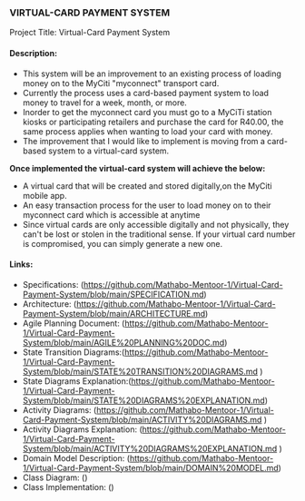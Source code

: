 ### **VIRTUAL-CARD PAYMENT SYSTEM**

Project Title: Virtual-Card Payment System

####  **Description:**
- This system will be an improvement to an existing process of loading money on to the MyCiti "myconnect" transport card.
- Currently the process uses a card-based payment system to load money to travel for a week, month, or more.
- Inorder to get the myconnect card you must go to a MyCiTi station kiosks or participating retailers and purchase the card for R40.00, the same process applies when wanting to load your card with money.
- The improvement that I would like to implement is moving from a card-based system to a virtual-card system.

  
**Once implemented the virtual-card system will achieve the below:**
- A virtual card that will be created and stored digitally,on the MyCiti mobile app.
- An easy transaction process for the user to load money on to their myconnect card which is accessible at anytime
- Since virtual cards are only accessible digitally and not physically, they can't be lost or stolen in the traditional sense. If your virtual card number is compromised, you can simply generate a new one.

#### **Links:**
- Specifications: (https://github.com/Mathabo-Mentoor-1/Virtual-Card-Payment-System/blob/main/SPECIFICATION.md)
- Architecture: (https://github.com/Mathabo-Mentoor-1/Virtual-Card-Payment-System/blob/main/ARCHITECTURE.md)
- Agile Planning Document: (https://github.com/Mathabo-Mentoor-1/Virtual-Card-Payment-System/blob/main/AGILE%20PLANNING%20DOC.md)
- State  Transition Diagrams:(https://github.com/Mathabo-Mentoor-1/Virtual-Card-Payment-System/blob/main/STATE%20TRANSITION%20DIAGRAMS.md )
- State Diagrams Explanation:(https://github.com/Mathabo-Mentoor-1/Virtual-Card-Payment-System/blob/main/STATE%20DIAGRAMS%20EXPLANATION.md)
- Activity Diagrams: (https://github.com/Mathabo-Mentoor-1/Virtual-Card-Payment-System/blob/main/ACTIVITY%20DIAGRAMS.md )
- Activity Diagrams Explanation: (https://github.com/Mathabo-Mentoor-1/Virtual-Card-Payment-System/blob/main/ACTIVITY%20DIAGRAMS%20EXPLANATION.md )
- Domain Model Description: (https://github.com/Mathabo-Mentoor-1/Virtual-Card-Payment-System/blob/main/DOMAIN%20MODEL.md)
- Class Diagram: ()
- Class Implementation: ()
  

